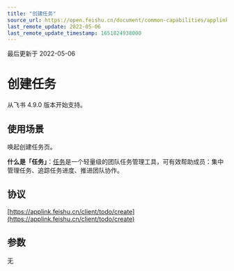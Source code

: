 ```yaml
---
title: "创建任务"
source_url: https://open.feishu.cn/document/common-capabilities/applink-protocol/supported-protocol/open-todo/create-task
last_remote_update: 2022-05-06
last_remote_update_timestamp: 1651824938000
---
```

最后更新于 2022-05-06

# 创建任务 
从飞书 4.9.0 版本开始支持。

## 使用场景
唤起创建任务页。

**什么是「任务」**：[任务](https://www.feishu.cn/hc/zh-CN/articles/798052212434)是一个轻量级的团队任务管理工具，可有效帮助成员：集中管理任务、追踪任务进度、推进团队协作。
## 协议
[https://applink.feishu.cn/client/todo/create](https://applink.feishu.cn/client/todo/create)

##  参数
无
